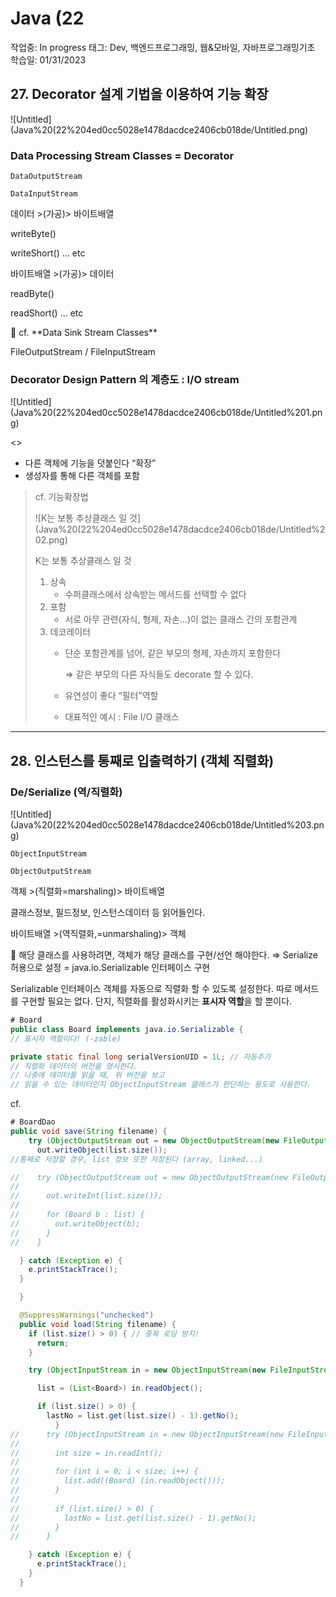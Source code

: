 # Java (22

작업중: In progress
태그: Dev, 백엔드프로그래밍, 웹&모바일, 자바프로그래밍기초
학습일: 01/31/2023

## 27. Decorator 설계 기법을 이용하여 기능 확장

![Untitled](Java%20(22%204ed0cc5028e1478dacdce2406cb018de/Untitled.png)

### Data Processing Stream Classes = Decorator

`DataOutputStream`

`DataInputStream`

데이터 >(가공)> 바이트배열

writeByte()

writeShort() … etc

바이트배열 >(가공)> 데이터

readByte()

readShort() … etc

<aside>
📍 cf. **Data Sink Stream Classes**

FileOutputStream / FileInputStream

</aside>

### Decorator Design Pattern 의 계층도 : I/O stream

![Untitled](Java%20(22%204ed0cc5028e1478dacdce2406cb018de/Untitled%201.png)

<<decorator>>

- 다른 객체에 기능을 덧붙인다 “확장”
- 생성자를 통해 다른 객체를 포함

> cf. 기능확장법
> 
> 
> ![K는 보통 추상클래스 일 것](Java%20(22%204ed0cc5028e1478dacdce2406cb018de/Untitled%202.png)
> 
> K는 보통 추상클래스 일 것
> 
> 1. 상속
>     - 수퍼클래스에서 상속받는 메서드를 선택할 수 없다
> 2. 포함
>     - 서로 아무 관련(자식, 형제, 자손…)이 없는 클래스 간의 포함관계
> 3. 데코레이터
>     - 단순 포함관계를 넘어, 같은 부모의 형제, 자손까지 포함한다
>         
>         ⇒ 같은 부모의 다른 자식들도 decorate 할 수 있다.
>         
>     - 유연성이 좋다 “필터”역할
>     - 대표적인 예시 : File I/O 클래스

---

## 28. 인스턴스를 통째로 입출력하기 (객체 직렬화)

### De/Serialize (역/직렬화)

![Untitled](Java%20(22%204ed0cc5028e1478dacdce2406cb018de/Untitled%203.png)

`ObjectInputStream`

`ObjectOutputStream`

객체 >(직렬화=marshaling)> 바이트배열

클래스정보, 필드정보, 인스턴스데이터 등 읽어들인다.

바이트배열 >(역직렬화,=unmarshaling)> 객체

<aside>
📍 해당 클래스를 사용하려면, 객체가 해당 클래스를 구현/선언 해야한다.
⇒ Serialize 허용으로 설정 = java.io.Serializable 인터페이스 구현

Serializable 인터페이스
객체를 자동으로 직렬화 할 수 있도록 설정한다.
따로 메서드를 구현할 필요는 없다.
단지, 직렬화를 활성화시키는 **표시자 역할**을 할 뿐이다.

</aside>

```java
# Board
public class Board implements java.io.Serializable {
// 표시자 역할이다! (-zable)

private static final long serialVersionUID = 1L; // 자동추가
// 직렬화 데이터의 버전을 명시한다.
// 나중에 데이터를 읽을 때, 위 버전을 보고 
// 읽을 수 있는 데이터인지 ObjectInputStream 클래스가 판단하는 용도로 사용한다.
```

cf.

```java
# BoardDao
public void save(String filename) {
    try (ObjectOutputStream out = new ObjectOutputStream(new FileOutputStream(filename))) {
      out.writeObject(list.size()); 
//통째로 저장할 경우, list 정보 또한 저장된다 (array, linked...)

//    try (ObjectOutputStream out = new ObjectOutputStream(new FileOutputStream(filename))) {
//
//      out.writeInt(list.size());
//
//      for (Board b : list) {
//        out.writeObject(b);
//      }
//    }

  } catch (Exception e) {
    e.printStackTrace();
  }

  }

  @SuppressWarnings("unchecked")
  public void load(String filename) {
    if (list.size() > 0) { // 중복 로딩 방지!
      return;
    }

    try (ObjectInputStream in = new ObjectInputStream(new FileInputStream(filename))) {

      list = (List<Board>) in.readObject();

      if (list.size() > 0) {
        lastNo = list.get(list.size() - 1).getNo();
		  }
//      try (ObjectInputStream in = new ObjectInputStream(new FileInputStream(filename))) {
//
//        int size = in.readInt();
//
//        for (int i = 0; i < size; i++) {
//          list.add((Board) (in.readObject()));
//        }
//
//        if (list.size() > 0) {
//          lastNo = list.get(list.size() - 1).getNo();
//        }
//      }

    } catch (Exception e) {
      e.printStackTrace();
    }
  }
```